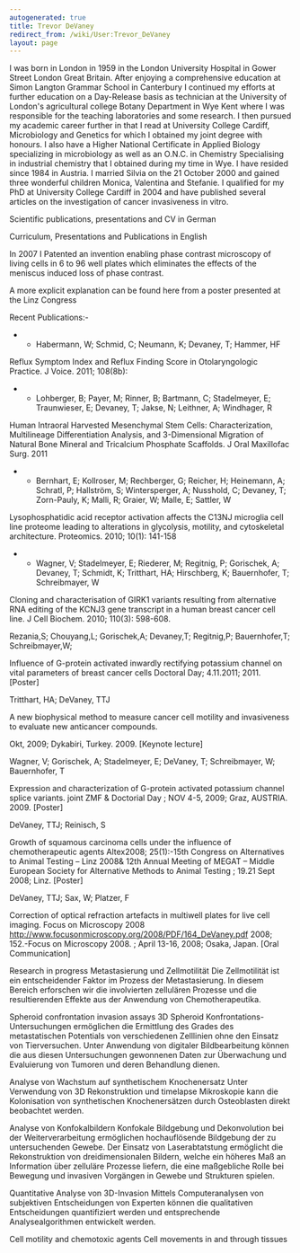 ```yaml
---
autogenerated: true
title: Trevor DeVaney
redirect_from: /wiki/User:Trevor_DeVaney
layout: page
---
```


I was born in London in 1959 in the London University Hospital in Gower
Street London Great Britain. After enjoying a comprehensive education at
Simon Langton Grammar School in Canterbury I continued my efforts at
further education on a Day-Release basis as technician at the University
of London's agricultural college Botany Department in Wye Kent where I
was responsible for the teaching laboratories and some research. I then
pursued my academic career further in that I read at University College
Cardiff, Microbiology and Genetics for which I obtained my joint degree
with honours. I also have a Higher National Certificate in Applied
Biology specializing in microbiology as well as an O.N.C. in Chemistry
Specialising in industrial chemistry that I obtained during my time in
Wye. I have resided since 1984 in Austria. I married Silvia on the 21
October 2000 and gained three wonderful children Monica, Valentina and
Stefanie. I qualified for my PhD at University College Cardiff in 2004
and have published several articles on the investigation of cancer
invasiveness in vitro.

Scientific publications, presentations and CV in German

Curriculum, Presentations and Publications in English

In 2007 I Patented an invention enabling phase contrast microscopy of
living cells in 6 to 96 well plates which eliminates the effects of the
meniscus induced loss of phase contrast.

A more explicit explanation can be found here from a poster presented at
the Linz Congress

Recent Publications:-

-   -   Habermann, W; Schmid, C; Neumann, K; Devaney, T; Hammer, HF

Reflux Symptom Index and Reflux Finding Score in Otolaryngologic
Practice. J Voice. 2011; 108(8b):

-   -   Lohberger, B; Payer, M; Rinner, B; Bartmann, C; Stadelmeyer, E;
        Traunwieser, E; Devaney, T; Jakse, N; Leithner, A; Windhager, R

Human Intraoral Harvested Mesenchymal Stem Cells: Characterization,
Multilineage Differentiation Analysis, and 3-Dimensional Migration of
Natural Bone Mineral and Tricalcium Phosphate Scaffolds. J Oral
Maxillofac Surg. 2011

-   -   Bernhart, E; Kollroser, M; Rechberger, G; Reicher, H; Heinemann,
        A; Schratl, P; Hallström, S; Wintersperger, A; Nusshold, C;
        Devaney, T; Zorn-Pauly, K; Malli, R; Graier, W; Malle, E;
        Sattler, W

Lysophosphatidic acid receptor activation affects the C13NJ microglia
cell line proteome leading to alterations in glycolysis, motility, and
cytoskeletal architecture. Proteomics. 2010; 10(1): 141-158

-   -   Wagner, V; Stadelmeyer, E; Riederer, M; Regitnig, P; Gorischek,
        A; Devaney, T; Schmidt, K; Tritthart, HA; Hirschberg, K;
        Bauernhofer, T; Schreibmayer, W

Cloning and characterisation of GIRK1 variants resulting from
alternative RNA editing of the KCNJ3 gene transcript in a human breast
cancer cell line. J Cell Biochem. 2010; 110(3): 598-608.

Rezania,S; Chouyang,L; Gorischek,A; Devaney,T; Regitnig,P;
Bauernhofer,T; Schreibmayer,W;

Influence of G-protein activated inwardly rectifying potassium channel
on vital parameters of breast cancer cells Doctoral Day; 4.11.2011;
2011. \[Poster\]

Tritthart, HA; DeVaney, TTJ

A new biophysical method to measure cancer cell motility and
invasiveness to evaluate new anticancer compounds.

Okt, 2009; Dykabiri, Turkey. 2009. \[Keynote lecture\]  

Wagner, V; Gorischek, A; Stadelmeyer, E; DeVaney, T; Schreibmayer, W;
Bauernhofer, T

Expression and characterization of G-protein activated potassium channel
splice variants. joint ZMF & Doctorial Day ; NOV 4-5, 2009; Graz,
AUSTRIA. 2009. \[Poster\]

DeVaney, TTJ; Reinisch, S

Growth of squamous carcinoma cells under the influence of
chemotherapeutic agents Altex2008; 25(1):-15th Congress on Alternatives
to Animal Testing – Linz 2008& 12th Annual Meeting of MEGAT – Middle
European Society for Alternative Methods to Animal Testing ; 19.21 Sept
2008; Linz. \[Poster\]

DeVaney, TTJ; Sax, W; Platzer, F

Correction of optical refraction artefacts in multiwell plates for live
cell imaging. Focus on Microscopy 2008
<http://www.focusonmicroscopy.org/2008/PDF/164_DeVaney.pdf> 2008;
152.-Focus on Microscopy 2008. ; April 13-16, 2008; Osaka, Japan. \[Oral
Communication\]

Research in progress Metastasierung und Zellmotilität Die Zellmotilität
ist ein entscheidender Faktor im Prozess der Metastasierung. In diesem
Bereich erforschen wir die involvierten zellulären Prozesse und die
resultierenden Effekte aus der Anwendung von Chemotherapeutika.

Spheroid confrontation invasion assays 3D Spheroid
Konfrontations-Untersuchungen ermöglichen die Ermittlung des Grades des
metastatischen Potentials von verschiedenen Zelllinien ohne den Einsatz
von Tierversuchen. Unter Anwendung von digitaler Bildbearbeitung können
die aus diesen Untersuchungen gewonnenen Daten zur Überwachung und
Evaluierung von Tumoren und deren Behandlung dienen.

Analyse von Wachstum auf synthetischem Knochenersatz Unter Verwendung
von 3D Rekonstruktion und timelapse Mikroskopie kann die Kolonisation
von synthetischen Knochenersätzen durch Osteoblasten direkt beobachtet
werden.

Analyse von Konfokalbildern Konfokale Bildgebung und Dekonvolution bei
der Weiterverarbeitung ermöglichen hochauflösende Bildgebung der zu
untersuchenden Gewebe. Der Einsatz von Laserabtatstung ermöglicht die
Rekonstruktion von dreidimensionalen Bildern, welche ein höheres Maß an
Information über zelluläre Prozesse liefern, die eine maßgebliche Rolle
bei Bewegung und invasiven Vorgängen in Gewebe und Strukturen spielen.

Quantitative Analyse von 3D-Invasion Mittels Computeranalysen von
subjektiven Entscheidungen von Experten können die qualitativen
Entscheidungen quantifiziert werden und entsprechende Analysealgorithmen
entwickelt werden.

Cell motility and chemotoxic agents Cell movements in and through
tissues
